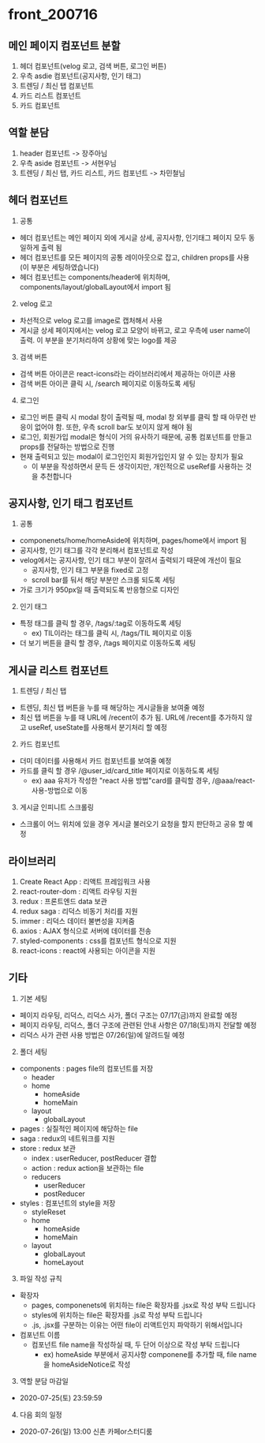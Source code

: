 # front_200716

## 메인 페이지 컴포넌트 분할

1. 헤더 컴포넌트(velog 로고, 검색 버튼, 로그인 버튼)
2. 우측 asdie 컴포넌트(공지사항, 인기 태그)
3. 트렌딩 / 최신 탭 컴포넌트
4. 카드 리스트 컴포넌트
5. 카드 컴포넌트

## 역할 분담

1. header 컴포넌트 -> 장주아님
2. 우측 aside 컴포넌트 -> 서현우님
3. 트렌딩 / 최신 탭, 카드 리스트, 카드 컴포넌트 -> 차민철님

## 헤더 컴포넌트

1. 공통

- 헤더 컴포넌트는 메인 페이지 외에 게시글 상세, 공지사항, 인기태그 페이지 모두 동일하게 출력 됨
- 헤더 컴포넌트를 모든 페이지의 공통 레이아웃으로 잡고, children props를 사용(이 부분은 세팅하였습니다)
- 헤더 컴포넌트는 components/header에 위치하며, components/layout/globalLayout에서 import 됨

2. velog 로고

- 차선적으로 velog 로고를 image로 캡처해서 사용
- 게시글 상세 페이지에서는 velog 로고 모양이 바뀌고, 로고 우측에 user name이 출력. 이 부분을 분기처리하여 상황에 맞는 logo를 제공

3. 검색 버튼

- 검색 버튼 아이콘은 react-icons라는 라이브러리에서 제공하는 아이콘 사용
- 검색 버튼 아이콘 클릭 시, /search 페이지로 이동하도록 세팅

4. 로그인

- 로그인 버튼 클릭 시 modal 창이 출력될 때, modal 창 외부를 클릭 할 때 아무런 반응이 없어야 함. 또한, 우측 scroll bar도 보이지 않게 해야 됨
- 로그인, 회원가입 modal은 형식이 거의 유사하기 때문에, 공통 컴포넌트를 만들고 props를 전달하는 방법으로 진행
- 현재 출력되고 있는 modal이 로그인인지 회원가입인지 알 수 있는 장치가 필요
  - 이 부분을 작성하면서 문득 든 생각이지만, 개인적으로 useRef를 사용하는 것을 추천합니다

## 공지사항, 인기 태그 컴포넌트

1. 공통

- componenets/home/homeAside에 위치하며, pages/home에서 import 됨
- 공지사항, 인기 태그를 각각 분리해서 컴포넌트로 작성
- velog에서는 공지사항, 인기 태그 부분이 잘려서 출력되기 때문에 개선이 필요
  - 공지사항, 인기 태그 부분을 fixed로 고정
  - scroll bar를 둬서 해당 부분만 스크롤 되도록 세팅
- 가로 크기가 950px일 때 출력되도록 반응형으로 디자인

2. 인기 태그

- 특정 태그를 클릭 할 경우, /tags/:tag로 이동하도록 세팅
  - ex) TIL이라는 태그를 클릭 시, /tags/TIL 페이지로 이동
- 더 보기 버튼을 클릭 할 경우, /tags 페이지로 이동하도록 세팅

## 게시글 리스트 컴포넌트

1. 트렌딩 / 최신 탭

- 트렌딩, 최신 탭 버튼을 누를 때 해당하는 게시글들을 보여줄 예정
- 최신 탭 버튼을 누를 때 URL에 /recent이 추가 됨. URL에 /recent를 추가하지 않고 useRef, useState를 사용해서 분기처리 할 예정

2. 카드 컴포넌트

- 더미 데이터를 사용해서 카드 컴포넌트를 보여줄 예정
- 카드를 클릭 할 경우 /@user_id/card_title 페이지로 이동하도록 세팅
  - ex) aaa 유저가 작성한 "react 사용 방법"card를 클릭할 경우, /@aaa/react-사용-방법으로 이동

3. 게시글 인피니트 스크롤링

- 스크롤이 어느 위치에 있을 경우 게시글 불러오기 요청을 할지 판단하고 공유 할 예정

## 라이브러리

1. Create React App : 리액트 프레임워크 사용
2. react-router-dom : 리액트 라우팅 지원
3. redux : 프론트엔드 data 보관
4. redux saga : 리덕스 비동기 처리를 지원
5. immer : 리덕스 데이터 불변성을 지켜줌
6. axios : AJAX 형식으로 서버에 데이터를 전송
7. styled-components : css를 컴포넌트 형식으로 지원
8. react-icons : react에 사용되는 아이콘을 지원

## 기타

1. 기본 세팅

- 페이지 라우팅, 리덕스, 리덕스 사가, 폴더 구조는 07/17(금)까지 완료할 예정
- 페이지 라우팅, 리덕스, 폴더 구조에 관련된 안내 사항은 07/18(토)까지 전달할 예정
- 리덕스 사가 관련 사용 방법은 07/26(일)에 알려드릴 예정

2. 폴더 세팅

- components : pages file의 컴포넌트를 저장
  - header
  - home
    - homeAside
    - homeMain
  - layout
    - globalLayout
- pages : 실질적인 페이지에 해당하는 file
- saga : redux의 네트워크를 지원
- store : redux 보관
  - index : userReducer, postReducer 결합
  - action : redux action을 보관하는 file
  - reducers
    - userReducer
    - postReducer
- styles : 컴포넌트의 style을 저장
  - styleReset
  - home
    - homeAside
    - homeMain
  - layout
    - globalLayout
    - homeLayout

3. 파일 작성 규칙

- 확장자
  - pages, componenets에 위치하는 file은 확장자를 .jsx로 작성 부탁 드립니다
  - styles에 위치하는 file은 확장자를 .js로 작성 부탁 드립니다
  - .js, .jsx를 구분하는 이유는 어떤 file이 리액트인지 파악하기 위해서입니다
- 컴포넌트 이름
  - 컴포넌트 file name을 작성하실 때, 두 단어 이상으로 작성 부탁 드립니다
    - ex) homeAside 부분에서 공지사항 componene를 추가할 때, file name을 homeAsideNotice로 작성

3. 역할 분담 마감일

- 2020-07-25(토) 23:59:59

4. 다음 회의 일정

- 2020-07-26(일) 13:00 신촌 카페or스터디룸
